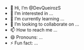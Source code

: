 - 👋 Hi, I’m @DevQueirozS
- 👀 I’m interested in ...
- 🌱 I’m currently learning ...
- 💞️ I’m looking to collaborate on ...
- 📫 How to reach me ...
- 😄 Pronouns: ...
- ⚡ Fun fact: ...

<!---
DevQueirozS/DevQueirozS is a ✨ special ✨ repository because its `README.md` (this file) appears on your GitHub profile.
You can click the Preview link to take a look at your changes.
--->

